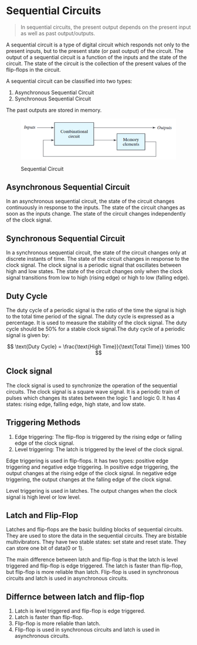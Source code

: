 # Sequential Circuits

> In sequential circuits, the present output depends on the present input as well as past output/outputs.

A sequential circuit is a type of digital circuit which responds not only to the present inputs, but to the present state (or past output) of the circuit. The output of a sequential circuit is a function of the inputs and the state of the circuit. The state of the circuit is the collection of the present values of the flip-flops in the circuit.

A sequential circuit can be classified into two types:

1. Asynchronous Sequential Circuit
2. Synchronous Sequential Circuit

The past outputs are stored in memory.
<figure><img src=".gitbook/assets/sr-latch/sequential-circuit.png" alt=""><figcaption><p>Sequential Circuit</p></figcaption></figure>


## Asynchronous Sequential Circuit

In an asynchronous sequential circuit, the state of the circuit changes continuously in response to the inputs. The state of the circuit changes as soon as the inputs change. The state of the circuit changes independently of the clock signal.

## Synchronous Sequential Circuit

In a synchronous sequential circuit, the state of the circuit changes only at discrete instants of time. The state of the circuit changes in response to the clock signal. The clock signal is a periodic signal that oscillates between high and low states. The state of the circuit changes only when the clock signal transitions from low to high (rising edge) or high to low (falling edge).

## Duty Cycle

The duty cycle of a periodic signal is the ratio of the time the signal is high to the total time period of the signal. The duty cycle is expressed as a percentage. It is used to measure the stability of the clock signal. The duty cycle should be 50% for a stable clock signal.The duty cycle of a periodic signal is given by:

$$
\text{Duty Cycle} = \frac{\text{High Time}}{\text{Total Time}} \times 100
$$


## Clock signal

The clock signal is used to synchronize the operation of the sequential circuits. The clock signal is a square wave signal. It is a periodic train of pulses which changes its states between the logic 1 and logic 0. It has 4 states: rising edge, falling edge, high state, and low state.


## Triggering Methods

1. Edge triggering: The flip-flop is triggered by the rising edge or falling edge of the clock signal.
2. Level triggering: The latch is triggered by the level of the clock signal.


Edge triggering is used in flip-flops. It has two types: positive edge triggering and negative edge triggering. In positive edge triggering, the output changes at the rising edge of the clock signal. In negative edge triggering, the output changes at the falling edge of the clock signal.

Level triggering is used in latches. The output changes when the clock signal is high level or low level.

## Latch and Flip-Flop

Latches and flip-flops are the basic building blocks of sequential circuits. They are used to store the data in the sequential circuits. They are bistable multivibrators. They have two stable states: set state and reset state. They can store one bit of data(0 or 1).

The main difference between latch and flip-flop is that the latch is level triggered and flip-flop is edge triggered. The latch is faster than flip-flop, but flip-flop is more reliable than latch. Flip-flop is used in synchronous circuits and latch is used in asynchronous circuits.

## Differnce between latch and flip-flop

1. Latch is level triggered and flip-flop is edge triggered.
2. Latch is faster than flip-flop.
3. Flip-flop is more reliable than latch.
4. Flip-flop is used in synchronous circuits and latch is used in asynchronous circuits.
